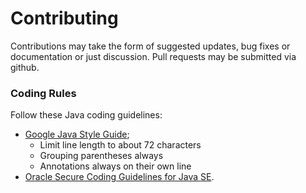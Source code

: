 # Contributing
Contributions may take the form of suggested updates, bug fixes or documentation or just discussion. Pull requests may be submitted via github.

### Coding Rules
Follow these Java coding guidelines:
* [Google Java Style Guide](https://google.github.io/styleguide/javaguide.html);
  * Limit line length to about 72 characters
  * Grouping parentheses always
  * Annotations always on their own line
* [Oracle Secure Coding Guidelines for Java SE](http://www.oracle.com/technetwork/java/seccodeguide-139067.html).

